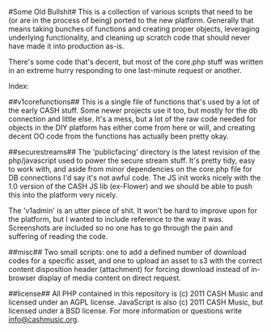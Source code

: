 #Some Old Bullshit#
This is a collection of various scripts that need to be (or are in the process 
of being) ported to the new platform. Generally that means taking bunches of
functions and creating proper objects, leveraging underlying functionality, and
cleaning up scratch code that should never have made it into production as-is.  
  
There's some code that's decent, but most of the core.php stuff was written in
an extreme hurry responding to one last-minute request or another.  
  
Index:
  
##v1corefunctions##
This is a single file of functions that's used by a lot of the early CASH stuff. 
Some newer projects use it too, but mostly for the db connection and little else. 
It's a mess, but a lot of the raw code needed for objects in the DIY platform
has either come from here or will, and creating decent OO code from the functions 
has actually been pretty okay.  
  
##securestreams##
The 'publicfacing' directory is the latest revision of the php/javascript used
to power the secure stream stuff. It's pretty tidy, easy to work with, and aside
from minor dependencies on the core.php file for DB connections I'd say it's 
not awful code. The JS init works nicely with the 1.0 version of the CASH JS
lib (ex-Flower) and we should be able to push this into the platform very nicely.  
  
The 'v1admin' is an utter piece of shit. It won't be hard to improve upon for 
the platform, but I wanted to include reference to the way it was. Screenshots
are included so no one has to go through the pain and suffering of reading the
code.  
  
##misc##
Two small scripts: one to add a defined number of download codes for a specific
asset, and one to upload an asset to s3 with the correct content disposition 
header (attachment) for forcing download instead of in-browser display of media
content on direct request.

##license##
All PHP contained in this repository is (c) 2011 CASH Music and licensed under 
an AGPL license. JavaScript is also (c) 2011 CASH Music, but licensed under a 
BSD license. For more information or questions write info@cashmusic.org.